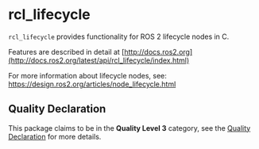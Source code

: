 # rcl_lifecycle

`rcl_lifecycle` provides functionality for ROS 2 lifecycle nodes in C.

Features are described in detail at [http://docs.ros2.org](http://docs.ros2.org/latest/api/rcl_lifecycle/index.html)

For more information about lifecycle nodes, see:
https://design.ros2.org/articles/node_lifecycle.html

## Quality Declaration

This package claims to be in the **Quality Level 3** category, see the [Quality Declaration](./QUALITY_DECLARATION.md) for more details.
